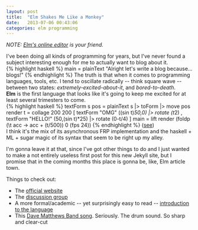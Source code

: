 ```yaml
---
layout: post
title:  "Elm Shakes Me Like a Monkey"
date:   2013-07-06 00:43:06
categories: elm programming
---
```


*NOTE: [Elm's online editor][elm-edit] is your friend.*

I've been doing all kinds of programming for years, but I've never found a subject interesting enough for me to actually want to blog about it.  
{% highlight haskell %}
main = plainText "Alright let's write a blog because... blogs!"
{% endhighlight %}
The truth is that when it comes to programming languages, tools, etc. I tend to oscillate radically -- think square wave -- between two states: *extremely-excited-about-it*, and *bored-to-death*.  
**Elm** is the first language that looks like it's going to keep me excited for at least several trimesters to come.  
{% highlight haskell %}
textForm s pos = plainText s |> toForm |> move pos
render t = collage 200 200 [ textForm "OMG"    ((sin t)*50,0)   |> rotate (t*2)
                           , textForm "HELLO!" (50,(sin t)*25)  |> rotate (0-t/4) ]
main = lift render (foldp (\t acc -> acc + (t/500)) 0 (fps 24))
{% endhighlight %}
([see][ex-omghello])  
I think it's the mix of its asynchronous FRP implementation and the haskell + ML + sugar magic of its syntax that seem to be right up my alley. 

I'm gonna leave it at that, since I've got other things to do and I just wanted to make a not entirely useless first post for this new Jekyll site, but I promise that in the coming months this place is gonna be, like, Elm article town.

Things to check out: 

* The [official website][elm-lang]
* The [discussion group][elm-discuss]
* A more formal/academic -- yet surprisingly easy to read -- [introduction to the language][elm-paper]
* This [Dave Matthews Band song][dmb-song]. Seriously. The drum sound. So sharp and clear-cut

[elm-paper]:   http://people.seas.harvard.edu/~chong/pubs/pldi13-elm.pdf
[elm-lang]:    http://elm-lang.org/
[elm-edit]:    http://elm-lang.org/try
[elm-discuss]: https://groups.google.com/forum/#!forum/elm-discuss
[dmb-song]:    http://www.youtube.com/watch?v=jRZsDxrRUng
[ex-omghello]: /examples/omghello.html

